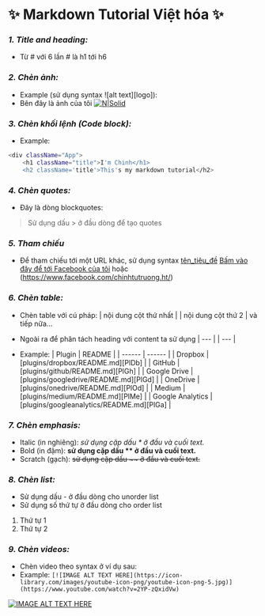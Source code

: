 #  ✨ **Markdown Tutorial Việt hóa** ✨
### *1. Title and heading:*
- Từ # với 6 lần # là h1 tới h6

### *2. Chèn ảnh:*
- Example (sử dụng syntax ![alt text][logo]): 
- Bên đây là ảnh của tôi
[![N|Solid](https://cldup.com/dTxpPi9lDf.thumb.png)](https://nodesource.com/products/nsolid)

### *3. Chèn khối lệnh (Code block):*
- Example: 
```sh
<div className="App">
    <h1 className="title">I'm Chinh</h1>
    <h2 className='title'>This's my markdown tutorial</h2>
```
### *4. Chèn quotes:*
- Đây là dòng blockquotes:
> Sử dụng dấu > ở đầu dòng để tạo quotes

### *5. Tham chiếu*
- Để tham chiếu tới một URL khác, sử dụng syntax [tên_tiêu_đề](URL)
[Bấm vào đây để tới Facebook của tôi](https://www.facebook.com/chinhtutruong.ht/)
hoặc
(https://www.facebook.com/chinhtutruong.ht/)

### *6. Chèn table:*
- Chèn table với cú pháp: | nội dung cột thứ nhất | | nội dung cột thứ 2 | và tiếp nữa...
- Ngoài ra để phân tách heading với content ta sử dụng | --- | | --- |

- Example:
| Plugin | README |
| ------ | ------ |
| Dropbox | [plugins/dropbox/README.md][PlDb] |
| GitHub | [plugins/github/README.md][PlGh] |
| Google Drive | [plugins/googledrive/README.md][PlGd] |
| OneDrive | [plugins/onedrive/README.md][PlOd] |
| Medium | [plugins/medium/README.md][PlMe] |
| Google Analytics | [plugins/googleanalytics/README.md][PlGa] |

### *7. Chèn emphasis:*
- Italic (in nghiêng): *sử dụng cặp dấu * ở đầu và cuối text.*
- Bold (in đậm): **sử dụng cặp dấu ** ở đầu và cuối text.**
- Scratch (gạch): ~~sử dụng cặp dấu ~~ ở đầu và cuối text.~~

### *8. Chèn list:*
- Sử dụng dấu - ở đầu dòng cho unorder list 
- Sử dụng số thứ tự ở đầu dòng cho order list
1. Thứ tự 1
2. Thứ tự 2

### *9. Chèn videos:*
- Chèn video theo syntax ở ví dụ sau:
- Example: `[![IMAGE ALT TEXT HERE](https://icon-library.com/images/youtube-icon-png/youtube-icon-png-5.jpg)](https://www.youtube.com/watch?v=2YP-zQxidVw)`

[![IMAGE ALT TEXT HERE](https://icon-library.com/images/youtube-icon-png/youtube-icon-png-5.jpg)](https://www.youtube.com/watch?v=2YP-zQxidVw)








